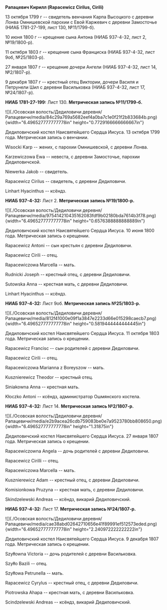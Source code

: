 **Рапацевич Кирилл (Rapacewicz Cirilus, Cirili)**

13 октября 1799 г -- свидетель венчания Карпа Высоцкого с деревни Лонва
Омнишевской парохии с Евой Каржевич с деревни Замосточье (НИАБ
1781-27-199, лист 130, №11/1799-б).

10 июня 1800 г -- крещение сына Антона (НИАБ 937-4-32, лист 2,
№19/1800-р).

11 октября 1803 г -- крещение сына Франциска (НИАБ 937-4-32, лист 9об,
№25/1803-р).

27 января 1807 г -- крещение дочери Ангели (НИАБ 937-4-32, лист 14,
№2/1807-р).

9 декабря 1807 г -- крестный отец Виктории, дочери Василя и Петрунели
Шил с деревни Васильковка (НИАБ 937-4-32, лист 17, №24/1807-р).

**НИАБ 1781-27-199:** Лист 130. **Метрическая запись №11/1799-б.**

![](./Осовская волость/Дедиловичи деревня/Рапацевичи/media/84c29a769a5682eef4a0ba7c1e0f21f2b833684b.png){width="6.496527777777778in"
height="0.7729166666666667in"}

Дедиловичский костел Наисвятейшего Сердца Иисуса. 13 октября 1799 года.
Метрическая запись о венчании.

Wisocki Karp -- жених, с парохии Омнишевской, с деревни Лонва.

Karzewiczowa Ewa -- невеста, с деревни Замосточье, парохии
Дедиловичской.

Niewerka Jakob -- свидетель.

Rapacewicz Cirilus -- свидетель, с деревни Дедиловичи.

Linhart Hyacinthus -- ксёндз.

**НИАБ 937-4-32:** Лист 2. **Метрическая запись №19/1800-р.**

![](./Осовская волость/Дедиловичи деревня/Рапацевичи/media/975414210435162083fdf9b02180bda7614b3f78.png){width="6.496527777777778in"
height="0.6576388888888889in"}

Дедиловичский костел Наисвятейшего Сердца Иисуса. 10 июня 1800 года.
Метрическая запись о крещении.

Rapacewicz Antoni -- сын крестьян с деревни Дедиловичи.

Rapacewicz Cirili -- отец.

Rapacewiczowa Marcella -- мать.

Rudnicki Joseph -- крестный отец, с деревни Дедиловичи.

Sutowska Anna -- крестная мать, с деревни Дедиловичи.

Linhart Hyacinthus -- ксёндз.

**НИАБ 937-4-32:** Лист 9об. **Метрическая запись №25/1803-р.**

![](./Осовская волость/Дедиловичи деревня/Рапацевичи/media/812f41000e09f1a3847e2233d66e015298caecb7.png){width="6.496527777777778in"
height="0.5819444444444445in"}

Дедиловичский костел Наисвятейшего Сердца Иисуса. 11 октября 1803 года.
Метрическая запись о крещении.

Rapacewicz Francisc -- сын родителей с деревни Дедиловичи.

Rapacewicz Cirili -- отец.

Rapacewiczowa Marianna z Boreyszow -- мать.

Kusznierewicz Theodor -- крестный отец.

Siniakowna Anna -- крестная мать.

Kłoczko Antoni -- ксёндз, администратор Ошмянского костела.

**НИАБ 937-4-32:** Лист 14. **Метрическая запись №2/1807-р.**

![](./Осовская волость/Дедиловичи деревня/Рапацевичи/media/e2b9acea26cdb759083be0e7a9523780bb808650.png){width="6.496527777777778in"
height="1.31875in"}

Дедиловичский костел Наисвятейшего Сердца Иисуса. 27 января 1807 года.
Метрическая запись о крещении.

Rapacewiczowna Angela -- дочь родителей с деревни Дедиловичи.

Rapacewicz Cirilli -- отец.

Rapacewiczowa Marcella -- мать.

Kusznierewicz Adam -- крестный отец, с деревни Дедиловичи.

Komisionkowa Pruzyna -- крестная мать, с деревни Дедиловичи.

Skindzelewski Andreas -- ксёндз, викарий Дедиловичский.

**НИАБ 937-4-32:** Лист 17. **Метрическая запись №24/1807-р.**

![](./Осовская волость/Дедиловичи деревня/Рапацевичи/media/cae38abd02642710656e41f89991ef512573eded.png){width="6.496527777777778in"
height="2.240972222222222in"}

Дедиловичский костел Наисвятейшего Сердца Иисуса. 9 декабря 1807 года.
Метрическая запись о крещении.

Szyłłowna Victoria -- дочь родителей с деревни Васильковка.

Szyłło Bazili -- отец.

Szyłłowa Petrunella -- мать.

Rapacewicz Cyrylus -- крестный отец, с деревни Дедиловичи.

Piоtrowska Ahapa -- крестная мать, с деревни Васильковка.

Scindzelewski Andreas -- ксёндз, викарий Дедиловичский.
